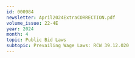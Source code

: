 ```yaml
---
id: 000984
newsletter: April2024ExtraCORRECTION.pdf
volume_issue: 22-4E
year: 2024
month: 4
topic: Public Bid Laws
subtopic: Prevailing Wage Laws: RCW 39.12.020
---
```

